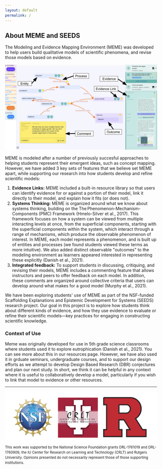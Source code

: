 ```yaml
---
layout: default
permalink: /
---
```


## About MEME and SEEDS

The Modeling and Evidence Mapping Environment (MEME) was developed to help users build qualitative models of scientific phenomena, and revise those models based on evidence.

<a href="/assets/img/meme_interface.png" target="_blank"><img src="/assets/img/meme_interface.png" alt="MEME Interface"></a>

MEME is modeled after a number of previously succesful approaches to helping students represent their emergent ideas, such as concept mapping. However, we have added 3 key sets of features that we believe set MEME apart, while supporting our research into how students develop and refine scientific models:
1. **Evidence Links:** MEME included a built-in resource library so that users can identify evidence for or against a portion of their model, link it directly to their model, and explain how it fits (or does not).
2. **Systems Thinking:** MEME is organized around what we  know about systems thinking, building on the The Phenomenon-Mechanism-Components (PMC) Framework (Hmelo-Silver et al., 2017). This framework focuses on how a system can be viewed from multiple interacting levels at once, from the superficial components, starting with the superficial components within the system, which interact through a range of mechanisms, which produce the observable phenomenon of interest. In MEME, each model represents a phenomenon, and is built up of entities and processes (we found students viewed these terms as more intuitive). We also added distinct observable "outcomes" to the modeling environment as learners appeared interested in representing these explicitly (Danish et al., 2021).
3. **Integrated feedback:** To support students in discussing, critiquing, and revising their models, MEME includes a commenting feature that allows instructors and peers to offer feedback on each model. In addition, these comments are organized around collective criteria that users can develop around what  makes for a good model (Murphy et al., 2021).
 
We have been exploring students' use of MEME as part of the NSF-funded Scaffolding Explanations and Epistemic Development for Systems (SEEDS) research project. Our goal in this project is to explore how students think about different kinds of evidence, and how they  use evidence to evaluate or refine their scientific models—key practices for engaging in constructing scientific knowledge.

### Context of Use
Meme was originally developed for use in 5th grade science classrooms where students used it to explore eutrophication (Danish et al., 2021). You can see more about this in our resources page. However, we have also used it in grduate seminars, undergraduate courses, and to support our design efforts as we attempt to develop Design Based Research (DBR) conjectures and plan our next study. In short, we think it can be helpful in any context where it is useful to collaboratively develop a model, particularly if you wish to link that model to evidence or other resources.

<hr>

![NSF, CRLT at IU, Rutgers](/assets/img/support.png)
<small>This work was supported by the National Science Foundation grants DRL-1761019 and DRL-1760909, the IU Center for Research on Learning and Technology (CRLT) and Rutgers University. Opinions presented do not necessarily represent those of those supporting institutions.<small>
